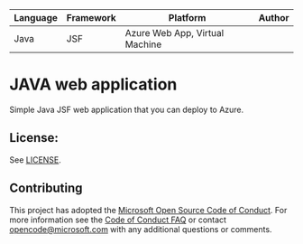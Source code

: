 | Language | Framework | Platform | Author |
| -------- | -------- |--------|--------|
| Java | JSF | Azure Web App, Virtual Machine| |


# JAVA web application

Simple Java JSF web application that you can deploy to Azure.


## License:

See [LICENSE](LICENSE).

## Contributing

This project has adopted the [Microsoft Open Source Code of Conduct](https://opensource.microsoft.com/codeofconduct/). For more information see the [Code of Conduct FAQ](https://opensource.microsoft.com/codeofconduct/faq/) or contact [opencode@microsoft.com](mailto:opencode@microsoft.com) with any additional questions or comments.

